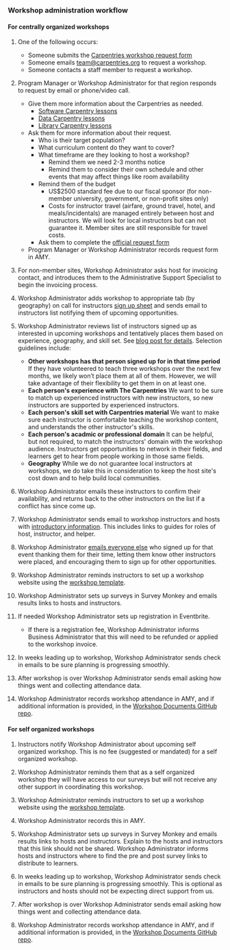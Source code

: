### Workshop administration workflow

#### For centrally organized workshops

1. One of the following occurs:
    * Someone submits the [Carpentries workshop request form](https://amy.carpentries.org/forms/workshop/) 
    * Someone emails team@carpentries.org to request a workshop.
    * Someone contacts a staff member to request a workshop.

1. Program Manager or Workshop Administrator for that region responds to request by email or phone/video call.
    * Give them more information about the Carpentries as needed.
        * [Software Carpentry lessons](https://software-carpentry.org/lessons/)
        * [Data Carpentry lessons](http://www.datacarpentry.org/lessons/)
        * [Library Carpentry lessons](https://librarycarpentry.org/lessons/)
    * Ask them for more information about their request.
        * Who is their target population?
        * What curriculum content do they want to cover?
        * What timeframe are they looking to host a workshop?
            * Remind them we need 2-3 months notice
            * Remind them to consider their own schedule and other events that may affect things like room availability
        * Remind them of the budget
            * US$2500 standard fee due to our fiscal sponsor (for non-member university, government, or non-profit sites only)
            * Costs for instructor travel (airfare, ground travel, hotel, and meals/incidentals) are managed entirely between host and instructors. We will look for local instructors but can not guarantee it. Member sites are still responsible for travel costs.
        * Ask them to complete the [official request form](https://amy.carpentries.org/forms/workshop/)  
    * Program Manager or Workshop Administrator records request form in AMY.

1. For non-member sites, Workshop Administrator asks host for invoicing contact, and introduces them to the Administrative Support Specialist to begin the invoicing process.

1. Workshop Administrator adds workshop to appropriate tab (by geography) on call for instructors [sign up sheet](https://docs.google.com/spreadsheets/d/1gYmN7zn1dcrQTFGunsCq6Pqj82Hs2csoCL9hjt0o3uo/edit#gid=0) and sends email to instructors list notifying them of upcoming opportunities.

1. Workshop Administrator reviews list of instructors signed up as interested in upcoming workshops and tentatively places them based on experience, geography, and skill set. See [blog post for details](https://software-carpentry.org/blog/2018/01/assign-instructors.html).  Selection guidelines include:

    * **Other workshops has that person signed up for in that time period**  If they have volunteered to teach three workshops over the next few months, we likely won’t place them at all of them. However, we will take advantage of their flexibility to get them in on at least one.
    * **Each person's experience with The Carpentries** We want to be sure to match up experienced instructors with new instructors, so new instructors are supported by experienced instructors. 
    * **Each person's skill set with Carpentries material**  We want to make sure each instructor is comfortable teaching the workshop content, and understands the other instructor's skills.
    * **Each person's acadmic or professional domain** It can be helpful, but not required, to match the instructors' domain with the workshop audience. Instructors get opportunities to network in their fields, and learners get to hear from people working in those same fields.
    * **Geography** While we do not guarantee local instructors at workshops, we do take this in consideration to keep the host site's cost down and to help build local communities.


1. Workshop Administrator emails these instructors to confirm their availability, and returns back to the other instructors on the list if a conflict has since come up.

1.  Workshop Administrator sends email to workshop instructors and hosts with [introductory information](email_templates.html#host-and-instructor-introductions).  This includes links to guides for roles of host, instructor, and helper.

1. Workshop Administrator [emails everyone else](email_templates.html#other-instructors-placed) who signed up for that event thanking them for their time, letting them know other instructors were placed, and encouraging them to sign up for other opportunities.

1. Workshop Administrator reminds instructors to set up a workshop website using the
[workshop template](https://github.com/carpentries/workshop-template).

1. Workshop Administrator sets up surveys in Survey Monkey and emails results links to hosts and instructors.

1. If needed Workshop Administrator sets up registration in Eventbrite. 
    * If there is a registration fee, Workshop Administrator informs Business Administrator that this will need to be refunded or applied to the workshop invoice.

1.  In weeks leading up to workshop, Workshop Administrator sends check in emails to be sure planning is progressing smoothly.

1. After workshop is over Workshop Administrator sends email asking how things went and collecting attendance data.

1. Workshop Administrator records workshop attendance in AMY, and if additional information is provided, in the [Workshop Documents GitHub repo](https://github.com/swcarpentry/workshop_documents).


#### For self organized workshops
 
1. Instructors notify Workshop Administrator about upcoming self organized workshop. This is no fee (suggested or mandated) for a self organized workshop.

1. Workshop Administrator reminds them that as a self organized workshop they will have access to our surveys but will not receive any other support in coordinating this workshop.

1. Workshop Administrator reminds instructors to set up a workshop website using the
[workshop template](https://github.com/carpentries/workshop-template).

1. Workshop Administrator records this in AMY.

1. Workshop Administrator sets up surveys in Survey Monkey and emails results links to hosts and instructors. Explain to the hosts and instructors that this link should not be shared. Workshop Administrator informs hosts and instructors where to find the pre and post survey links to distribute to learners.

1. In weeks leading up to workshop, Workshop Administrator sends check in emails to be sure planning is progressing smoothly. This is optional as instructors and hosts should not be expecting direct support from us.

1. After workshop is over Workshop Administrator sends email asking how things went and collecting attendance data.

1. Workshop Administrator records workshop attendance in AMY, and if additional information is provided, in the [Workshop Documents GitHub repo](https://github.com/swcarpentry/workshop_documents).
